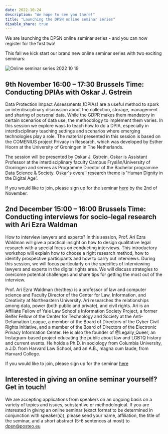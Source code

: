 ```yaml
---
date: 2022-10-24
description: "We hope to see you there!"
title: "Launching the DPSN online seminar series"
disable_share: true
---
```


We are launching the DPSN online seminar series - and you can now register for the first two!

This fall we kick start our brand new online seminar series with two exciting seminars:

![Online seminar series 2022 10 19](https://user-images.githubusercontent.com/85340119/197510578-24dc4760-a697-41ee-ab03-21c3211bbbbb.png)


## 9th November 16:00 – 17:30 Brussels Time: Conducting DPIAs with Oskar J. Gstrein ##

Data Protection Impact Assessments (DPIAs) are a useful method to spark an interdisciplinary discussion about the collection, storage, management and sharing of personal data. While the GDPR makes them mandatory in certain scenarios of data use, the methodology to implement them varies. In this session we explore ways to teach how to do a DPIA, especially in interdisciplinary teaching settings and scenarios where emerging technologies play a role. The material presented in this session is based on the COMENIUS project Privacy in Research, which was developed by Esther Hoorn at the University of Groningen in The Netherlands.

The session will be presented by Oskar J. Gstrein. Oskar is Assistant Professor at the interdisciplinary faculty Campus Fryslân/University of Groningen and serves as Programme Director of the Bachelor programme Data Science & Society. Oskar's overall research theme is 'Human Dignity in the Digital Age'. 

If you would like to join, please sign up for the seminar [here](https://tilburguniversity.zoom.us/meeting/register/tJUrcOGspjkoE9FrF28RoT25RThl5EdSdE_Q) by the 2nd of November.

## 2nd December 15:00 – 16:00 Brussels Time: Conducting interviews for socio-legal research with Ari Ezra Waldman ##

How to interview lawyers and experts? In this session, Prof. Ari Ezra Waldman will give a practical insight on how to design qualitative legal research with a special focus on conducting interviews. This introductory workshop will explain how to choose a right research method, how to identify prospective participants and how to carry out interviews. During this session, we will focus particularly on the specifics of interviewing lawyers and experts in the digital rights area. We will discuss strategies to overcome potential challenges and share tips for getting the most out of the interview.

Prof. Ari Ezra Waldman (he/they) is a professor of law and computer science and Faculty Director of the Center for Law, Information, and Creativity at Northeastern University. Ari researches the relationships among data, power (both public and private), and civil rights. Ari is an Affiliate Fellow of Yale Law School's Information Society Project, a former Belfer Fellow of the Center for Technology and Society at the Anti-Defamation League, a member of the Board of Directors of the Cyber Civil Rights Initiative, and a member of the Board of Directors of the Electronic Privacy Information Center. He is also the founder of @Legally_Queer, an Instagram-based project educating the public about law and LGBTQ history and current events. He holds a Ph.D. in sociology from Columbia University, a J.D. from Harvard Law School, and an A.B., magna cum laude, from Harvard College.

If you would like to join, please sign up for the seminar [here](https://tilburguniversity.zoom.us/meeting/register/tJAocuiupzMoH9b8HuI5VFPIIT1V5QhYnHEg)

## Interested in giving an online seminar yourself? Get in touch! ##

We are accepting applications from speakers on an ongoing basis on a variety of topics and issues, substantive or methodological. If you are interested in giving an online seminar (exact format to be determined in conjunction with speaker(s)), please send your name, affiliation, the title of the seminar, and a short abstract (5-6 sentences at most) to dpsn@posteo.eu     

